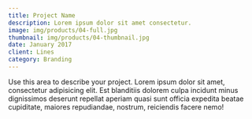 ```yaml
---
title: Project Name
description: Lorem ipsum dolor sit amet consectetur.
image: img/products/04-full.jpg
thumbnail: img/products/04-thumbnail.jpg
date: January 2017
client: Lines
category: Branding
---
```

Use this area to describe your project. Lorem ipsum dolor sit amet, consectetur adipisicing elit. Est blanditiis dolorem culpa incidunt minus dignissimos deserunt repellat aperiam quasi sunt officia expedita beatae cupiditate, maiores repudiandae, nostrum, reiciendis facere nemo!
